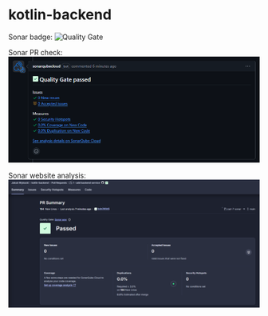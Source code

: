 # kotlin-backend

Sonar badge: ![Quality Gate](https://sonarcloud.io/api/project_badges/measure?project=jwykocki_kotlin-backend&metric=alert_status&branch=main)

Sonar PR check:
![sonar check.PNG](sonar%20check.PNG)

Sonar website analysis:
![sonar analysis.PNG](sonar%20analysis.PNG)